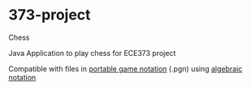 # 373-project
Chess

Java Application to play chess for ECE373 project

Compatible with files in [portable game notation](https://en.wikipedia.org/wiki/Portable_Game_Notation) (.pgn) using [algebraic notation](https://en.wikipedia.org/wiki/Algebraic_notation_(chess))

